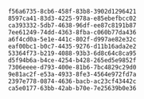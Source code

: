 
                f56a6735-8cb6-458f-83b8-3902d1296421
                8597ca41-83d3-4225-978a-e85ebefbcc02
                ca393332-5db7-4638-96df-ee87c8191b87
                7ee61249-74dd-4363-8fba-c060b77da436
                a6f4cd0a-5e1e-441c-802f-d997ae82e32c
                eaf00bc1-b0c7-4435-9276-d11b16ada2e2
                53364f73-b219-4088-93b3-6d8c64c8ca95
                d5f94b6a-b4ce-4254-b428-265ed5e9852f
                7306eeee-d793-400e-81b6-7bc4829c29d0
                9e81ac2f-e53a-4933-8fe3-4564e972fd7a
                2397e778-0874-4636-bacb-ac23cf43442c
                ca5e0177-63bb-42ab-b70e-7e25639b0e36
                